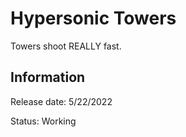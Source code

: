 # Hypersonic Towers
Towers shoot REALLY fast.

## Information
Release date: 5/22/2022

Status: Working
